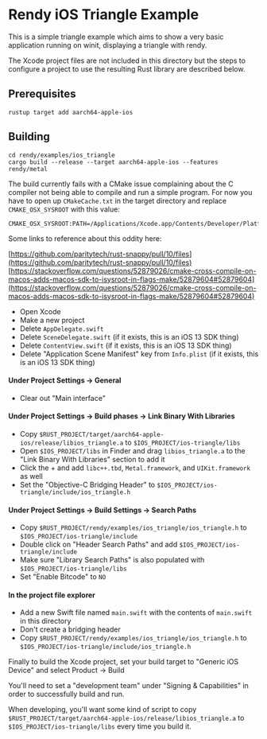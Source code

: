 # Rendy iOS Triangle Example

This is a simple triangle example which aims to show a very basic application running on winit, displaying a triangle with rendy.

The Xcode project files are not included in this directory but the steps to configure a project to use the resulting Rust library are described below.

## Prerequisites

```
rustup target add aarch64-apple-ios
```

## Building

```
cd rendy/examples/ios_triangle
cargo build --release --target aarch64-apple-ios --features rendy/metal
```

The build currently fails with a CMake issue complaining about the C compiler not being able to compile and run a simple program.
For now you have to open up `CMakeCache.txt` in the target directory and replace `CMAKE_OSX_SYSROOT` with this value:

```
CMAKE_OSX_SYSROOT:PATH=/Applications/Xcode.app/Contents/Developer/Platforms/iPhoneOS.platform/Developer/SDKs/iPhoneOS13.0.sdk
```

Some links to reference about this oddity here:

[https://github.com/paritytech/rust-snappy/pull/10/files](https://github.com/paritytech/rust-snappy/pull/10/files)
[https://stackoverflow.com/questions/52879026/cmake-cross-compile-on-macos-adds-macos-sdk-to-isysroot-in-flags-make/52879604#52879604](https://stackoverflow.com/questions/52879026/cmake-cross-compile-on-macos-adds-macos-sdk-to-isysroot-in-flags-make/52879604#52879604)

* Open Xcode
* Make a new project
* Delete `AppDelegate.swift`
* Delete `SceneDelegate.swift` (if it exists, this is an iOS 13 SDK thing)
* Delete `ContentView.swift` (if it exists, this is an iOS 13 SDK thing)
* Delete "Application Scene Manifest" key from `Info.plist` (if it exists, this is an iOS 13 SDK thing)

#### Under Project Settings -> General
* Clear out "Main interface"

#### Under Project Settings -> Build phases -> Link Binary With Libraries
* Copy `$RUST_PROJECT/target/aarch64-apple-ios/release/libios_triangle.a` to `$IOS_PROJECT/ios-triangle/libs`
* Open `$IOS_PROJECT/libs` in Finder and drag `libios_triangle.a` to the "Link Binary With Libraries" section to add it
* Click the + and add `libc++.tbd`, `Metal.framework`, and `UIKit.framework` as well
* Set the "Objective-C Bridging Header" to `$IOS_PROJECT/ios-triangle/include/ios_triangle.h`

#### Under Project Settings -> Build Settings -> Search Paths
* Copy `$RUST_PROJECT/rendy/examples/ios_triangle/ios_triangle.h` to `$IOS_PROJECT/ios-triangle/include`
* Double click on "Header Search Paths" and add `$IOS_PROJECT/ios-triangle/include`
* Make sure "Library Search Paths" is also populated with `$IOS_PROJECT/ios-triangle/libs`
* Set "Enable Bitcode" to `NO`

#### In the project file explorer
* Add a new Swift file named `main.swift` with the contents of `main.swift` in this directory
* Don't create a bridging header
* Copy `$RUST_PROJECT/rendy/examples/ios_triangle/ios_triangle.h` to `$IOS_PROJECT/ios-triangle/include/ios_triangle.h`

Finally to build the Xcode project, set your build target to "Generic iOS Device" and select Product -> Build

You'll need to set a "development team" under "Signing & Capabilities" in order to successfully build and run.

When developing, you'll want some kind of script to copy `$RUST_PROJECT/target/aarch64-apple-ios/release/libios_triangle.a` to `$IOS_PROJECT/ios-triangle/libs` every time you build it.
